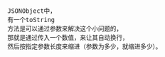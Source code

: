 <font face="Simsun" size=3>

~~~
JSONObject中，
有一个toString
方法是可以通过参数来解决这个小问题的，
那就是通过传入一个数值，来让其自动换行，
然后按指定参数长度来缩进（参数为多少，就缩进多少）。
~~~

</font>